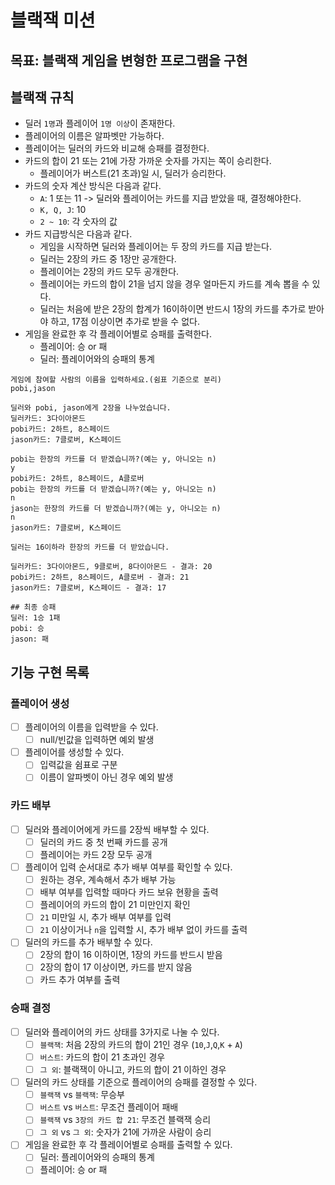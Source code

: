 # 블랙잭 미션

## 목표: 블랙잭 게임을 변형한 프로그램을 구현

## 블랙잭 규칙

- 딜러 `1명`과 플레이어 `1명 이상`이 존재한다.
- 플레이어의 이름은 알파벳만 가능하다.
- 플레이어는 딜러의 카드와 비교해 승패를 결정한다.
- 카드의 합이 21 또는 21에 가장 가까운 숫자를 가지는 쪽이 승리한다.
    - 플레이어가 버스트(21 초과)일 시, 딜러가 승리한다.
- 카드의 숫자 계산 방식은 다음과 같다.
    - `A`: 1 또는 11 -> 딜러와 플레이어는 카드를 지급 받았을 때, 결정해야한다.
    - `K, Q, J`: 10
    - `2 ~ 10`: 각 숫자의 값
- 카드 지급방식은 다음과 같다.
    - 게임을 시작하면 딜러와 플레이어는 두 장의 카드를 지급 받는다.
    - 딜러는 2장의 카드 중 1장만 공개한다.
    - 플레이어는 2장의 카드 모두 공개한다.
    - 플레이어는 카드의 합이 21을 넘지 않을 경우 얼마든지 카드를 계속 뽑을 수 있다.
    - 딜러는 처음에 받은 2장의 합계가 16이하이면 반드시 1장의 카드를 추가로 받아야 하고, 17점 이상이면 추가로 받을 수 없다.
- 게임을 완료한 후 각 플레이어별로 승패를 출력한다.
    - 플레이어: 승 or 패
    - 딜러: 플레이어와의 승패의 통계

```
게임에 참여할 사람의 이름을 입력하세요.(쉼표 기준으로 분리)
pobi,jason

딜러와 pobi, jason에게 2장을 나누었습니다.
딜러카드: 3다이아몬드
pobi카드: 2하트, 8스페이드
jason카드: 7클로버, K스페이드

pobi는 한장의 카드를 더 받겠습니까?(예는 y, 아니오는 n)
y
pobi카드: 2하트, 8스페이드, A클로버
pobi는 한장의 카드를 더 받겠습니까?(예는 y, 아니오는 n)
n
jason는 한장의 카드를 더 받겠습니까?(예는 y, 아니오는 n)
n
jason카드: 7클로버, K스페이드

딜러는 16이하라 한장의 카드를 더 받았습니다.

딜러카드: 3다이아몬드, 9클로버, 8다이아몬드 - 결과: 20
pobi카드: 2하트, 8스페이드, A클로버 - 결과: 21
jason카드: 7클로버, K스페이드 - 결과: 17

## 최종 승패
딜러: 1승 1패
pobi: 승 
jason: 패
```

## 기능 구현 목록

### 플레이어 생성
- [ ] 플레이어의 이름을 입력받을 수 있다.
    - [ ] null/빈값을 입력하면 예외 발생
- [ ] 플레이어를 생성할 수 있다.
    - [ ] 입력값을 쉼표로 구분
    - [ ] 이름이 알파벳이 아닌 경우 예외 발생

### 카드 배부
- [ ] 딜러와 플레이어에게 카드를 2장씩 배부할 수 있다.
    - [ ] 딜러의 카드 중 첫 번째 카드를 공개
    - [ ] 플레이어는 카드 2장 모두 공개
- [ ] 플레이어 입력 순서대로 추가 배부 여부를 확인할 수 있다.
    - [ ] 원하는 경우, 계속해서 추가 배부 가능
    - [ ] 배부 여부를 입력할 때마다 카드 보유 현황을 출력
    - [ ] 플레이어의 카드의 합이 21 미만인지 확인
    - [ ] `21` 미만일 시, 추가 배부 여부를 입력
    - [ ] `21` 이상이거나 `n`을 입력할 시, 추가 배부 없이 카드를 출력
- [ ] 딜러의 카드를 추가 배부할 수 있다.
    - [ ] 2장의 합이 16 이하이면, 1장의 카드를 반드시 받음
    - [ ] 2장의 합이 17 이상이면, 카드를 받지 않음
    - [ ] 카드 추가 여부를 출력

### 승패 결정
- [ ] 딜러와 플레이어의 카드 상태를 3가지로 나눌 수 있다.
    - [ ] `블랙잭`: 처음 2장의 카드의 합이 21인 경우 (`10`,`J`,`Q`,`K` + `A`)
    - [ ] `버스트`: 카드의 합이 21 초과인 경우
    - [ ] `그 외`: 블랙잭이 아니고, 카드의 합이 21 이하인 경우
- [ ] 딜러의 카드 상태를 기준으로 플레이어의 승패를 결정할 수 있다.
    - [ ] `블랙잭` vs `블랙잭`: 무승부
    - [ ] `버스트` vs `버스트`: 무조건 플레이어 패배
    - [ ] `블랙잭` vs `3장의 카드 합 21`: 무조건 블랙잭 승리
    - [ ] `그 외` vs `그 외`: 숫자가 21에 가까운 사람이 승리
- [ ] 게임을 완료한 후 각 플레이어별로 승패를 출력할 수 있다.
    - [ ] 딜러: 플레이어와의 승패의 통계
    - [ ] 플레이어: 승 or 패

